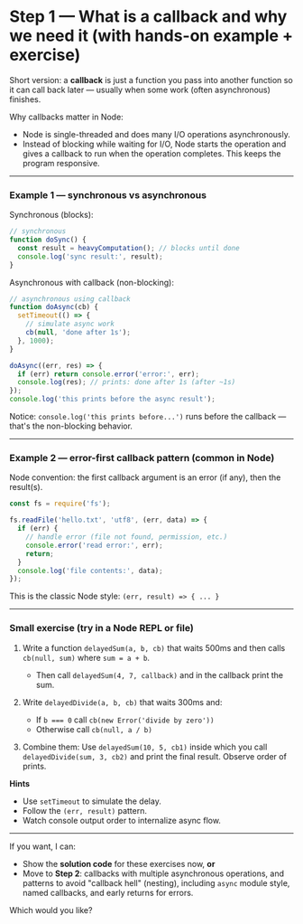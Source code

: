 # Step 1 — What is a callback and why we need it (with hands-on example + exercise)

Short version: a **callback** is just a function you pass into another function so it can call back later — usually when some work (often asynchronous) finishes.

Why callbacks matter in Node:

* Node is single-threaded and does many I/O operations asynchronously.
* Instead of blocking while waiting for I/O, Node starts the operation and gives a callback to run when the operation completes. This keeps the program responsive.

---

### Example 1 — synchronous vs asynchronous

Synchronous (blocks):

```js
// synchronous
function doSync() {
  const result = heavyComputation(); // blocks until done
  console.log('sync result:', result);
}
```

Asynchronous with callback (non-blocking):

```js
// asynchronous using callback
function doAsync(cb) {
  setTimeout(() => {
    // simulate async work
    cb(null, 'done after 1s');
  }, 1000);
}

doAsync((err, res) => {
  if (err) return console.error('error:', err);
  console.log(res); // prints: done after 1s (after ~1s)
});
console.log('this prints before the async result');
```

Notice: `console.log('this prints before...')` runs before the callback — that's the non-blocking behavior.

---

### Example 2 — error-first callback pattern (common in Node)

Node convention: the first callback argument is an error (if any), then the result(s).

```js
const fs = require('fs');

fs.readFile('hello.txt', 'utf8', (err, data) => {
  if (err) {
    // handle error (file not found, permission, etc.)
    console.error('read error:', err);
    return;
  }
  console.log('file contents:', data);
});
```

This is the classic Node style: `(err, result) => { ... }`

---

### Small exercise (try in a Node REPL or file)

1. Write a function `delayedSum(a, b, cb)` that waits 500ms and then calls `cb(null, sum)` where `sum = a + b`.

   * Then call `delayedSum(4, 7, callback)` and in the callback print the sum.

2. Write `delayedDivide(a, b, cb)` that waits 300ms and:

   * If `b === 0` call `cb(new Error('divide by zero'))`
   * Otherwise call `cb(null, a / b)`

3. Combine them: Use `delayedSum(10, 5, cb1)` inside which you call `delayedDivide(sum, 3, cb2)` and print the final result. Observe order of prints.

**Hints**

* Use `setTimeout` to simulate the delay.
* Follow the `(err, result)` pattern.
* Watch console output order to internalize async flow.

---

If you want, I can:

* Show the **solution code** for these exercises now, **or**
* Move to **Step 2**: callbacks with multiple asynchronous operations, and patterns to avoid "callback hell" (nesting), including `async` module style, named callbacks, and early returns for errors.

Which would you like?
